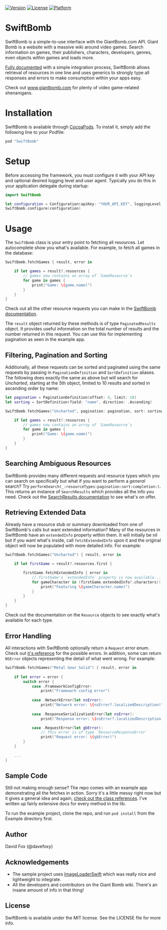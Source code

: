 [![Version](https://img.shields.io/cocoapods/v/SwiftBomb.svg?style=flat)](http://cocoapods.org/pods/SwiftBomb)
[![License](https://img.shields.io/cocoapods/l/SwiftBomb.svg?style=flat)](http://cocoapods.org/pods/SwiftBomb)
[![Platform](https://img.shields.io/cocoapods/p/SwiftBomb.svg?style=flat)](http://cocoapods.org/pods/SwiftBomb)

# SwiftBomb
SwiftBomb is a simple-to-use interface with the GiantBomb.com API. Giant Bomb is a website with a massive wiki around video games. Search information on games, their publishers, characters, developers, genres, even objects within games and loads more.

[Fully documented](http://cocoadocs.org/docsets/SwiftBomb/0.1.0) with a simple integration process, SwiftBomb allows retrieval of resources in one line and uses generics to strongly type all responses and errors to make consumption within your apps easy.

Check out www.giantbomb.com for plenty of video game-related shenanigans.

# Installation
SwiftBomb is available through [CocoaPods](http://cocoapods.org). To install
it, simply add the following line to your Podfile:

```ruby
pod "SwiftBomb"
```

# Setup
Before accessing the framework, you must configure it with your API key and optional desired logging level and user agent. Typically you do this in your application delegate during startup:
```swift
import SwiftBomb

let configuration = Configuration(apiKey: "YOUR_API_KEY", loggingLevel: .Requests, userAgentIdentifier: "Your User Agent")
SwiftBomb.configure(configuration)
```

# Usage
The `SwiftBomb` class is your entry point to fetching all resources. Let autocomplete show you what's available. For example, to fetch all games in the database:
```swift
SwiftBomb.fetchGames { result, error in

    if let games = result?.resources {
        // games now contains an array of `GameResource`s
        for game in games {
            print("Game: \(game.name)")
        }
    }
}
```

Check out all the other resource requests you can make in the [SwiftBomb documentation](http://cocoadocs.org/docsets/SwiftBomb/0.1.0/Classes/SwiftBomb.html).

The `result` object returned by these methods is of type `PaginatedResults` object. It provides useful information on the total number of results and the number returned in this request. You can use this for implementing pagination as seen in the example app.

## Filtering, Pagination and Sorting
Additionally, all these requests can be sorted and paginated using the same requests by passing in `PaginationDefinition` and `SortDefinition` aliases. The following does exactly the same as above but will search for *Uncharted*, starting at the 5th object, limited to 10 results and sorted in ascending order by name:
```swift
let pagination = PaginationDefinition(offset: 4, limit: 10)
let sorting = SortDefinition(field: "name", direction: .Ascending)

SwiftBomb.fetchGames("Uncharted", pagination: pagination, sort: sorting) { result, error in

    if let games = result?.resources {
        // games now contains an array of `GameResource`s
        for game in games {
            print("Game: \(game.name)")
        }
    }
}
```

## Searching Ambiguous Resources
SwiftBomb provides many different requests and resource types which you can search on specifically but what if you want to perform a *general* search? Try `performSearch(_:resourceTypes:pagination:sort:completion:)`. This returns an instance of `SearchResults` which provides all the info you need. Check out the [SearchResults documentation](http://cocoadocs.org/docsets/SwiftBomb/0.1.0/Structs/SearchResults.html) to see what's on offer.

## Retrieving Extended Data
Already have a resource stub or summary downloaded from one of SwiftBomb's calls but want extended information? Many of the resources in SwiftBomb have an `extendedInfo` property within them. It will initially be nil but if you want what's inside, call `fetchExtendedInfo` upon it and the original object will now be populated with more detailed info. For example:

```swift
SwiftBomb.fetchGames("Uncharted") { result, error in

    if let firstGame = result?.resources.first {

        firstGame.fetchExtendedInfo { error in
            // firstGame's `extendedInfo` property is now available...
            for gameCharacter in (firstGame.extendedInfo?.characters)! {
                print("Featuring \(gameCharacter.name)")
            }
        }
    }
}
```
Check out the documentation on the `Resource` objects to see exactly what's available for each type.

## Error Handling
All interactions with SwiftBomb optionally return a `Request` error enum. Check out [it's reference](http://cocoadocs.org/docsets/SwiftBomb/0.1.0/Enums/RequestError.html) for the possible errors. In addition, some can return `NSError` objects representing the detail of what went wrong. For example:

```swift
SwiftBomb.fetchGames("Metal Gear Solid") { result, error in
            
    if let error = error {
        switch error {
            case .FrameworkConfigError:
                print("Framework config error")
                
            case .NetworkError(let nsError):
                print("Network error: \(nsError?.localizedDescription)")
                    
            case .ResponseSerializationError(let nsError):
                print("Response error: \(nsError?.localizedDescription)")

            case .RequestError(let gbError):
                // This error is of type `ResourceResponseError`
                print("Request error: \(gbError)")
        }
    }
            
    ...
}
```

## Sample Code
Still not making enough sense? The repo comes with an example app demonstrating all the fetches in action. Sorry it's a little messy right now but it gives a general idea and again, [check out the class references](http://cocoadocs.org/docsets/SwiftBomb/0.1.0/). I've written up fairly extensive docs for every method in the lib.

To run the example project, clone the repo, and run `pod install` from the Example directory first.

## Author
David Fox (@davefoxy)

## Acknowledgements
- The sample project uses [ImageLoaderSwift](https://github.com/hirohisa/ImageLoaderSwift) which was really nice and lightweight to integrate.
- All the developers and contributors on the Giant Bomb wiki. There's an insane amount of info in that thing!

## License
SwiftBomb is available under the MIT license. See the LICENSE file for more info.